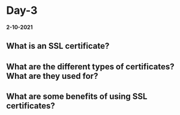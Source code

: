 # Day-3
__2-10-2021__

## What is an SSL certificate?



## What are the different types of certificates? What are they used for?



## What are some benefits of using SSL certificates?